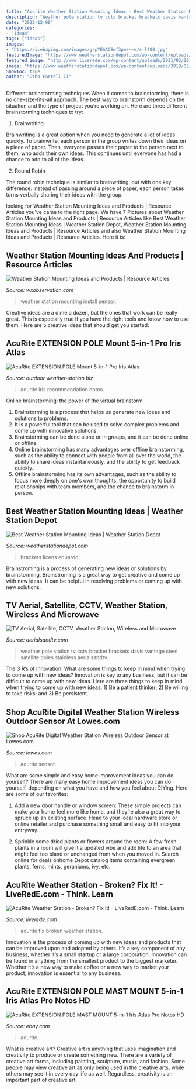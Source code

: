 ```yaml
---
title: "Acurite Weather Station Mounting Ideas - Best Weather Station Mounting Ideas"
description: "Weather pole station tv cctv bracket brackets davis vantage steel satellite poles stainless aerialsandtv"
date: "2022-12-08"
categories:
- "ideas"
tags: ["ideas"]
images:
- "https://i.ebayimg.com/images/g/pYEAAOSwf3pes~~e/s-l400.jpg"
featuredImage: "https://www.weatherstationdepot.com/wp-content/uploads/2019/03/Ronald-J-Robinson-.jpg"
featured_image: "http://www.liverede.com/wp-content/uploads/2021/02/20191030_164028-e1613438595352-1125x2000.jpg"
image: "https://www.weatherstationdepot.com/wp-content/uploads/2019/03/Ronald-J-Robinson-.jpg"
ShowToc: true
author: "Otho Farrell II"
---
```



Different brainstorming techniques
When it comes to brainstorming, there is no one-size-fits-all approach. The best way to brainstorm depends on the situation and the type of project you’re working on. Here are three different brainstorming techniques to try:
1. Brainwriting

Brainwriting is a great option when you need to generate a lot of ideas quickly. To brainwrite, each person in the group writes down their ideas on a piece of paper. Then, everyone passes their paper to the person next to them, who adds their own ideas. This continues until everyone has had a chance to add to all of the ideas.

2. Round Robin

The round robin technique is similar to brainwriting, but with one key difference: instead of passing around a piece of paper, each person takes turns verbally sharing their ideas with the group.

	

		
looking for Weather Station Mounting Ideas and Products | Resource Articles you've came to the right page. We have 7 Pictures about Weather Station Mounting Ideas and Products | Resource Articles like Best Weather Station Mounting Ideas | Weather Station Depot, Weather Station Mounting Ideas and Products | Resource Articles and also Weather Station Mounting Ideas and Products | Resource Articles. Here it is:
		
    
## Weather Station Mounting Ideas And Products | Resource Articles

<img loading=lazy src="https://wxobservation.com/wp-content/uploads/2017/10/homemade3.jpg" onerror="this.onerror=null;this.src='https://tse3.mm.bing.net/th?id=OIP.SMZg7oaBt0ykGsa34ob4bAAAAA&amp;pid=15.1';" alt="Weather Station Mounting Ideas and Products | Resource Articles">

_Source: wxobservation.com_

>weather station mounting install sensor. 

	

Creative ideas are a dime a dozen, but the ones that work can be really great. This is especially true if you have the right tools and know how to use them. Here are 5 creative ideas that should get you started:

    
## AcuRite EXTENSION POLE Mount 5-in-1 Pro Iris Atlas

<img loading=lazy src="https://images.weather-station.biz/l-m/extension-pole-mast-mount-acurite-5-in-v-2472246383.jpg" onerror="this.onerror=null;this.src='https://tse2.mm.bing.net/th?id=OIP.FLVjBbtKB3d5Ry1BQRoaMwHaJ4&amp;pid=15.1';" alt="AcuRite EXTENSION POLE Mount 5-in-1 Pro Iris Atlas">

_Source: outdoor.weather-station.biz_

>acurite iris recommendation notos. 

	

Online brainstorming: the power of the virtual brainstorm
1. Brainstorming is a process that helps us generate new ideas and solutions to problems.
2. It is a powerful tool that can be used to solve complex problems and come up with innovative solutions.
3. Brainstorming can be done alone or in groups, and it can be done online or offline.
4. Online brainstorming has many advantages over offline brainstorming, such as the ability to connect with people from all over the world, the ability to share ideas instantaneously, and the ability to get feedback quickly.
5. Offline brainstorming has its own advantages, such as the ability to focus more deeply on one's own thoughts, the opportunity to build relationships with team members, and the chance to brainstorm in person.

    
## Best Weather Station Mounting Ideas | Weather Station Depot

<img loading=lazy src="https://www.weatherstationdepot.com/wp-content/uploads/2019/03/Ronald-J-Robinson-.jpg" onerror="this.onerror=null;this.src='https://tse4.mm.bing.net/th?id=OIP.524otOQ3XzRiLFFiCAh7hAHaJ4&amp;pid=15.1';" alt="Best Weather Station Mounting Ideas | Weather Station Depot">

_Source: weatherstationdepot.com_

>brackets licens eduardo. 

	

Brainstroming is a process of generating new ideas or solutions by brainstorming. Brainstroming is a great way to get creative and come up with new ideas. It can be helpful in resolving problems or coming up with new solutions.

    
## TV Aerial, Satellite, CCTV, Weather Station, Wireless And Microwave

<img loading=lazy src="https://www.aerialsandtv.com/_wp_generated/wp82396de9_01_1a.jpg" onerror="this.onerror=null;this.src='https://tse4.mm.bing.net/th?id=OIP.s-zCsCEPpESN4BzAtpkFowAAAA&amp;pid=15.1';" alt="TV Aerial, Satellite, CCTV, Weather Station, Wireless and Microwave">

_Source: aerialsandtv.com_

>weather pole station tv cctv bracket brackets davis vantage steel satellite poles stainless aerialsandtv. 

	

The 3 R’s of Innovation: What are some things to keep in mind when trying to come up with new ideas?
Innovation is key to any business, but it can be difficult to come up with new ideas. Here are three things to keep in mind when trying to come up with new ideas: 1) Be a patient thinker; 2) Be willing to take risks; and 3) Be persistent.

    
## Shop AcuRite Digital Weather Station Wireless Outdoor Sensor At Lowes.com

<img loading=lazy src="https://mobileimages.lowes.com/product/converted/072397/072397010986.jpg" onerror="this.onerror=null;this.src='https://tse2.mm.bing.net/th?id=OIP.FZnDvt_CjVOySaBui85degHaHa&amp;pid=15.1';" alt="Shop AcuRite Digital Weather Station Wireless Outdoor Sensor at Lowes.com">

_Source: lowes.com_

>acurite sensor. 

	

What are some simple and easy home improvement ideas you can do yourself?
There are many easy home improvement ideas you can do yourself, depending on what you have and how you feel about DIYing. Here are some of our favorites:
1. Add a new door handle or window screen: These simple projects can make your home feel more like home, and they’re also a great way to spruce up an existing surface. Head to your local hardware store or online retailer and purchase something small and easy to fit into your entryway.

2. Sprinkle some dried plants or flowers around the room: A few fresh plants in a room will give it a updated vibe and add life to an area that might feel too bland or unchanged from when you moved in. Search online for deals onhome Depot catalog items containing evergreen plants, ferns, mints, geraniums, ivy, etc.

    
## AcuRite Weather Station - Broken? Fix It! - LiveRedE.com - Think. Learn

<img loading=lazy src="http://www.liverede.com/wp-content/uploads/2021/02/20191030_164028-e1613438595352-1125x2000.jpg" onerror="this.onerror=null;this.src='https://tse3.mm.bing.net/th?id=OIP.JGPrGUejZnzyv4M3JItIGQHaNK&amp;pid=15.1';" alt="AcuRite Weather Station - Broken? Fix it! - LiveRedE.com - Think. Learn">

_Source: liverede.com_

>acurite fix broken weather station. 

	

Innovation is the process of coming up with new ideas and products that can be improved upon and adopted by others. It’s a key component of any business, whether it’s a small startup or a large corporation. Innovation can be found in anything from the smallest product to the biggest marketer. Whether it’s a new way to make coffee or a new way to market your product, innovation is essential to any business.

    
## AcuRite EXTENSION POLE MAST MOUNT 5-in-1 Iris Atlas Pro Notos HD

<img loading=lazy src="https://i.ebayimg.com/images/g/pYEAAOSwf3pes~~e/s-l400.jpg" onerror="this.onerror=null;this.src='https://tse3.mm.bing.net/th?id=OIP.gaBzCPj-_BOFTSsy8s9ELQAAAA&amp;pid=15.1';" alt="AcuRite EXTENSION POLE MAST MOUNT 5-in-1 Iris Atlas Pro Notos HD">

_Source: ebay.com_

>acurite. 

	

What is creative art?
Creative art is anything that uses imagination and creativity to produce or create something new. There are a variety of creative art forms, including painting, sculpture, music, and fashion. Some people may view creative art as only being used in the creative arts, while others may see it in every day life as well. Regardless, creativity is an important part of creative art.

